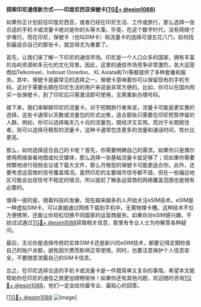 **探索印尼通信新方式——印度尼西亚保號卡[[TG💪+ @esim1088](https://t.me/s/esim1088)]**

如果你正计划前往印度尼西亚，或者已经在印尼生活、工作或旅行，那么选择一张合适的手机卡或流量卡绝对是你的头等大事。毕竟，在这个数字时代，没有网络寸步难行。而在印尼，保號卡（也叫SIM卡）和流量卡的选择可谓五花八门，如何找到最适合自己的那张卡，就显得尤为重要了。

首先，让我们来了解一下印尼的通信市场。印尼是一个人口众多的国家，拥有丰富的岛屿资源和多元化的文化背景。因此，这里的通信市场竞争非常激烈，各大运营商如Telkomsel、Indosat Ooredoo、XL Axiata和Tri等都提供了多种套餐和服务。其中，保號卡是最常见的选择之一。保號卡意味着你可以保留现有的手机号码，这对于需要长期在印尼生活的用户来说是非常方便的。比如，你可以在国内购买一张保號卡，到了印尼后只需激活即可使用，无需重新办理号码。

接下来，我们来聊聊印尼的流量卡。对于短期旅行者来说，流量卡可能是更实惠的选择。这些卡通常以天数或流量包的形式出售，适合那些只需要在印尼短暂停留的人群。例如，你可以选择每天几十兆的流量包，既经济又实用。而对于长期居住者，则可以选择月租型的流量卡，这种卡通常包含更多的流量和通话时间，性价比更高。

那么，如何选择适合自己的卡呢？首先，你需要明确自己的需求。如果你只是偶尔使用网络查看地图或社交媒体，那么选择一张基础流量卡就足够了；但如果你需要频繁地进行视频会议或下载大文件，那么月租型的保號卡可能更适合你。此外，还要考虑运营商的信号覆盖情况。虽然印尼的主要城市信号都不错，但在一些偏远地区可能会出现信号不稳定的情况，所以提前了解各运营商的网络覆盖范围也是很有必要的。

值得一提的是，随着科技的发展，现在越来越多的人开始关注eSIM技术。eSIM是一种虚拟SIM卡，可以直接通过网络下载到手机中，无需物理卡槽。这种技术不仅方便携带，还能让你轻松切换不同国家的运营商服务。如果你对eSIM感兴趣，不妨试试通过[TG💪+ @esim1088](https://t.me/s/esim1088)获取相关信息，那里有专业人士为你解答各种疑问。

最后，无论你是选择传统的实体SIM卡还是新兴的eSIM技术，都要记得定期检查自己的账户余额，避免因欠费而影响正常使用。同时，也要注意保护个人信息安全，不要随意泄露自己的SIM卡信息。

总之，在印尼选择合适的手机卡或流量卡是一件既简单又复杂的事情。希望本文能帮助你在印尼的通信之旅更加顺畅愉快！如果你还有其他问题，欢迎随时咨询[TG💪+ @esim1088](https://t.me/s/esim1088)，他们一定会给你最专业、最贴心的回答。

[[TG💪+ @esim1088](https://t.me/s/esim1088) ![Image](https://i.postimg.cc/4NQfJmqS/Snipaste-2025-05-13-00-14-12.png)]